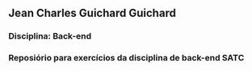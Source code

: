 ## Jean Charles Guichard Guichard
### Disciplina: Back-end
### Reposiório para exercícios da disciplina de back-end SATC
